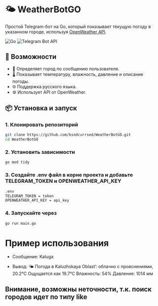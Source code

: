 # 🌤 WeatherBotGO

Простой Telegram-бот на Go, который показывает текущую погоду в указанном городе, используя [OpenWeather API](https://openweathermap.org/api).

![Go](https://img.shields.io/badge/Go-1.18%2B-blue?logo=go)
![Telegram Bot API](https://img.shields.io/badge/Telegram-Bot-blue?logo=telegram)

## 🚀 Возможности

- 📍 Определяет город по сообщению пользователя.
- 🌡 Показывает температуру, влажность, давление и описание погоды.
- 🌐 Поддержка русского языка.
- ⚙️ Использует API от OpenWeather.

## 📦 Установка и запуск

### 1. Клонировать репозиторий

```bash
git clone https://github.com/ksndcurrsed/WeatherBotGO.git
cd WeatherBotGO
```

### 2. Установить зависимости
```bash
go mod tidy
```

### 3. Создайте .env файл в корне проекта и добавьте TELEGRAM_TOKEN и OPENWEATHER_API_KEY
```bash
.env
TELEGRAM_TOKEN = token
OPENWEATHER_API_KEY = api_key
```

### 4. Запускайте через
```bash
go run main.go
```

# Пример использования
- Сообщение: 
Kaluga

- Вывод: 
🌤 Погода в Kaluzhskaya Oblast’:
облачно с прояснениями, 20.2°C
Ощущается как 19.7°C
Влажность: 54%
Давление: 1014 мм

## Внимание, возможны неточности, т.к. поиск городов идет по типу like
 
